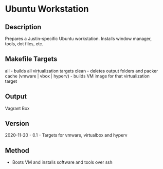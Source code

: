 Ubuntu Workstation
================

Description
-----------
Prepares a Justin-specific Ubuntu workstation.
Installs window manager, tools, dot files, etc.

Makefile Targets
----------------
all - builds all virtualization targets
clean - deletes output folders and packer cache
(vmware | vbox | hyperv) - builds VM image for that virtualization target

Output
------
Vagrant Box

Version
-------
2020-11-20 - 0.1 - Targets for vmware, virtualbox and hyperv

Method
------
- Boots VM and installs software and tools over ssh